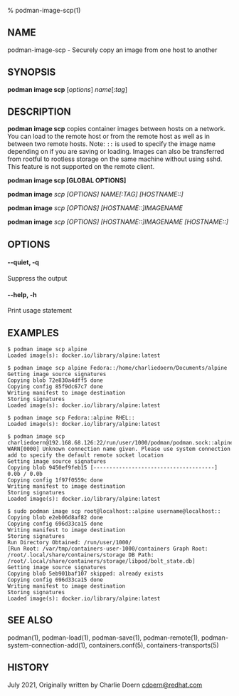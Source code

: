 % podman-image-scp(1)

## NAME
podman-image-scp - Securely copy an image from one host to another

## SYNOPSIS
**podman image scp** [*options*] *name*[:*tag*]

## DESCRIPTION
**podman image scp** copies container images between hosts on a network. You can load to the remote host or from the remote host as well as in between two remote hosts.
Note: `::` is used to specify the image name depending on if you are saving or loading. Images can also be transferred from rootful to rootless storage on the same machine without using sshd. This feature is not supported on the remote client.

**podman image scp [GLOBAL OPTIONS]**

**podman image** *scp [OPTIONS] NAME[:TAG] [HOSTNAME::]*

**podman image** *scp [OPTIONS] [HOSTNAME::]IMAGENAME*

**podman image** *scp [OPTIONS] [HOSTNAME::]IMAGENAME [HOSTNAME::]*

## OPTIONS

#### **--quiet**, **-q**

Suppress the output

#### **--help**, **-h**

Print usage statement

## EXAMPLES


```
$ podman image scp alpine
Loaded image(s): docker.io/library/alpine:latest
```

```
$ podman image scp alpine Fedora::/home/charliedoern/Documents/alpine
Getting image source signatures
Copying blob 72e830a4dff5 done
Copying config 85f9dc67c7 done
Writing manifest to image destination
Storing signatures
Loaded image(s): docker.io/library/alpine:latest
```

```
$ podman image scp Fedora::alpine RHEL::
Loaded image(s): docker.io/library/alpine:latest
```

```
$ podman image scp charliedoern@192.168.68.126:22/run/user/1000/podman/podman.sock::alpine
WARN[0000] Unknown connection name given. Please use system connection add to specify the default remote socket location
Getting image source signatures
Copying blob 9450ef9feb15 [--------------------------------------] 0.0b / 0.0b
Copying config 1f97f0559c done
Writing manifest to image destination
Storing signatures
Loaded image(s): docker.io/library/alpine:latest
```

```
$ sudo podman image scp root@localhost::alpine username@localhost::
Copying blob e2eb06d8af82 done
Copying config 696d33ca15 done
Writing manifest to image destination
Storing signatures
Run Directory Obtained: /run/user/1000/
[Run Root: /var/tmp/containers-user-1000/containers Graph Root: /root/.local/share/containers/storage DB Path: /root/.local/share/containers/storage/libpod/bolt_state.db]
Getting image source signatures
Copying blob 5eb901baf107 skipped: already exists
Copying config 696d33ca15 done
Writing manifest to image destination
Storing signatures
Loaded image(s): docker.io/library/alpine:latest
```

## SEE ALSO
podman(1), podman-load(1), podman-save(1), podman-remote(1), podman-system-connection-add(1), containers.conf(5), containers-transports(5)

## HISTORY
July 2021, Originally written by Charlie Doern <cdoern@redhat.com>
